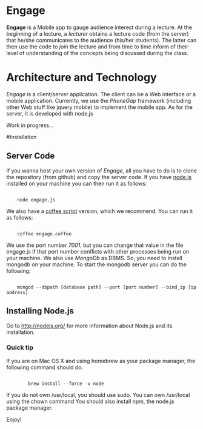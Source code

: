 # Engage

__Engage__ is a Mobile app to gauge audience interest during a lecture. At the beginning of a lecture, a *lecturer* obtains a lecture code (from the server) that he/she communicates to the audience (his/her students). The latter can then use the code to *join* the lecture and from time to time inform of their level of understanding of the concepts being discussed during the class.

# Architecture and Technology

*Engage* is a client/server application. The client can be a Web interface or a mobile application. Currently, we use the *PhoneGap* framework (including other Web stuff like jquery mobile) to implement the mobile app. As for the server, it is developed with node.js

Work in progress...

#Installation

## Server Code

If you wanna host your own version of *Engage*, all you have to do is to clone the repository (from github) and copy the server code. If you have [node.js](http://nodejs.org/) installed on your machine you can then run it as follows:
<pre><code>
	node engage.js
</code></pre>

We also have a [coffee script](http://coffeescript.org) version, which we recommend. You can run it as follows:
<pre><code>
	coffee engage.coffee
</code></pre>

We use the port number *7001*, but you can change that value in the file engage.js if that port number conflicts with other processes being run on your machine. We also use *MongoDb* as DBMS. So, you need to install mongodb on your machine. To start the mongodb server you can do the following:
<pre><code>
	mongod --dbpath [database path] --port [port number] --bind_ip [ip address]
</code></pre>

## Installing Node.js

Go to http://nodejs.org/ for more information about Node.js and its installation.

### Quick tip

If you are on Mac OS X and using homebrew as your package manager, the following command should do.

<pre><code>
        brew install --force -v node
</code></pre>

If you do not own /usr/local, you should use sudo. You can own /usr/local using the chown command
You should also install npm, the node.js package manager.

Enjoy!